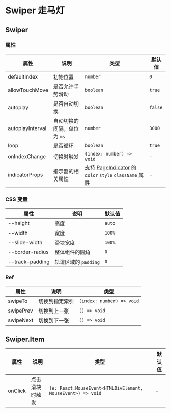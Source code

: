 # Swiper 走马灯

<code src="./demos/demo1.tsx"></code>

## Swiper

### 属性

| 属性             | 说明                        | 类型                                                                       | 默认值  |
| ---------------- | --------------------------- | -------------------------------------------------------------------------- | ------- |
| defaultIndex     | 初始位置                    | `number`                                                                   | `0`     |
| allowTouchMove   | 是否允许手势滑动            | `boolean`                                                                  | `true`  |
| autoplay         | 是否自动切换                | `boolean`                                                                  | `false` |
| autoplayInterval | 自动切换的间隔，单位为 `ms` | `number`                                                                   | `3000`  |
| loop             | 是否循环                    | `boolean`                                                                  | `true`  |
| onIndexChange    | 切换时触发                  | `(index: number) => void`                                                  | -       |
| indicatorProps   | 指示器的相关属性            | 支持 [PageIndicator](./page-indicator) 的 `color` `style` `className` 属性 | -       |

### CSS 变量

| 属性            | 说明                 | 默认值 |
| --------------- | -------------------- | ------ |
| --height        | 高度                 | `auto` |
| --width         | 宽度                 | `100%` |
| --slide-width   | 滑块宽度             | `100%` |
| --border-radius | 整体组件的圆角       | `0`    |
| --track-padding | 轨道区域的 `padding` | `0`    |

### Ref

| 属性      | 说明           | 类型                      |
| --------- | -------------- | ------------------------- |
| swipeTo   | 切换到指定索引 | `(index: number) => void` |
| swipePrev | 切换到上一张   | `() => void`              |
| swipeNext | 切换到下一张   | `() => void`              |

## Swiper.Item

| 属性    | 说明           | 类型                                                        | 默认值 |
| ------- | -------------- | ----------------------------------------------------------- | ------ |
| onClick | 点击滑块时触发 | `(e: React.MouseEvent<HTMLDivElement, MouseEvent>) => void` | -      |
